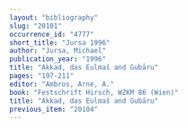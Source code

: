 ```yaml
---
layout: "bibliography"
slug: "20101"
occurrence_id: "4777"
short_title: "Jursa 1996"
author: "Jursa, Michael"
publication_year: "1996"
title: "Akkad, das Eulmaš and Gubāru"
pages: "197-211"
editor: "Ambros, Arne, A."
book: "Festschrift Hirsch, WZKM 86 (Wien)"
title: "Akkad, das Eulmaš and Gubāru"
previous_item: "20104"
---
```

